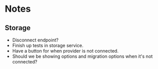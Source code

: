 # Notes

## Storage

- Disconnect endpoint?
- Finish up tests in storage service.
- Have a button for when provider is not connected.
- Should we be showing options and migration options when it's not connected?
